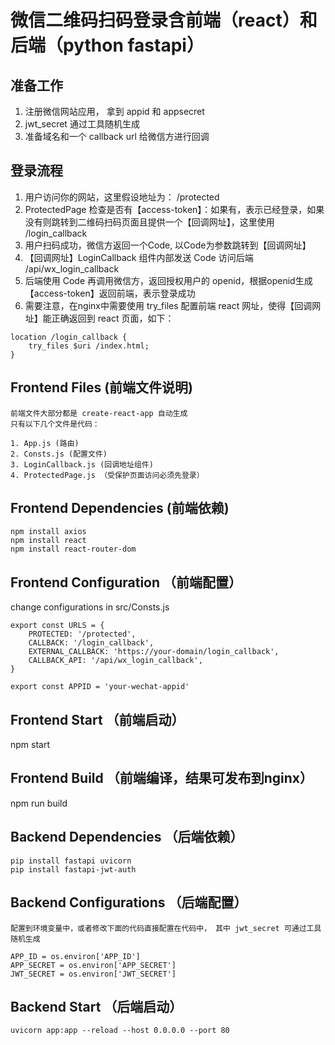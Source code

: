# 微信二维码扫码登录含前端（react）和后端（python fastapi）

## 准备工作

1. 注册微信网站应用， 拿到 appid 和 appsecret
2. jwt_secret 通过工具随机生成
3. 准备域名和一个 callback url 给微信方进行回调

## 登录流程

1. 用户访问你的网站，这里假设地址为： /protected
2. ProtectedPage 检查是否有【access-token】：如果有，表示已经登录，如果没有则跳转到二维码扫码页面且提供一个【回调网址】，这里使用 /login_callback
3. 用户扫码成功，微信方返回一个Code, 以Code为参数跳转到【回调网址】
4. 【回调网址】LoginCallback 组件内部发送 Code 访问后端 /api/wx_login_callback
5. 后端使用 Code 再调用微信方，返回授权用户的 openid，根据openid生成【access-token】返回前端，表示登录成功
6. 需要注意，在nginx中需要使用 try_files 配置前端 react 网址，使得【回调网址】能正确返回到 react 页面，如下：

```
location /login_callback {
    try_files $uri /index.html;
}
```

## Frontend Files (前端文件说明)

```
前端文件大部分都是 create-react-app 自动生成
只有以下几个文件是代码：

1. App.js (路由)
2. Consts.js (配置文件)
3. LoginCallback.js (回调地址组件)
4. ProtectedPage.js （受保护页面访问必须先登录）

```

## Frontend Dependencies (前端依赖)

```
npm install axios
npm install react
npm install react-router-dom
```

## Frontend Configuration （前端配置）

change configurations in src/Consts.js

```
export const URLS = {
    PROTECTED: '/protected',
    CALLBACK: '/login_callback',
    EXTERNAL_CALLBACK: 'https://your-domain/login_callback',
    CALLBACK_API: '/api/wx_login_callback',
}

export const APPID = 'your-wechat-appid'
```

## Frontend Start （前端启动）

npm start

## Frontend Build （前端编译，结果可发布到nginx）

npm run build

## Backend Dependencies （后端依赖）

```
pip install fastapi uvicorn
pip install fastapi-jwt-auth
```

## Backend Configurations （后端配置）

```
配置到环境变量中，或者修改下面的代码直接配置在代码中， 其中 jwt_secret 可通过工具随机生成

APP_ID = os.environ['APP_ID']
APP_SECRET = os.environ['APP_SECRET']
JWT_SECRET = os.environ['JWT_SECRET']
```

## Backend Start （后端启动）

```
uvicorn app:app --reload --host 0.0.0.0 --port 80
```
